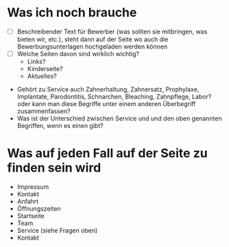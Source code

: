 # Was ich noch brauche

- [ ] Beschreibender Text für Bewerber (was sollten sie mitbringen, was bieten wir, etc.), steht dann auf der Seite wo auch die Bewerbungsunterlagen hochgeladen werden können
- [ ] Welche Seiten davon sind wirklich wichtig?
  - Links?
  - Kinderseite?
  - Aktuelles?
- Gehört zu Service auch Zahnerhaltung, Zahnersatz, Prophylaxe, Implantate, Parodontitis, Schnarchen, Bleaching, Zahnpflege, Labor? oder kann man diese Begriffe unter einem anderen Überbegriff zusammenfassen?
- Was ist der Unterschied zwischen Service und und den oben genannten Begriffen, wenn es einen gibt?

# Was auf jeden Fall auf der Seite zu finden sein wird

- Impressum
- Kontakt
- Anfahrt
- Öffnungszeiten
- Startseite
- Team
- Service (siehe Fragen oben)
- Kontakt
